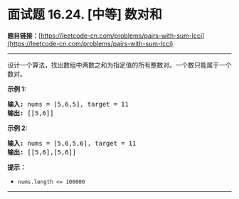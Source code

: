 # 面试题 16.24. [中等] 数对和

**题目链接：**[https://leetcode-cn.com/problems/pairs-with-sum-lcci](https://leetcode-cn.com/problems/pairs-with-sum-lcci)

---

<div class="content__1Y2H">
 <div class="notranslate">
  <p>设计一个算法，找出数组中两数之和为指定值的所有整数对。一个数只能属于一个数对。</p> 
  <p><strong>示例 1:</strong></p> 
  <pre class="language-text"><strong>输入:</strong> nums = [5,6,5], target = 11
<strong>输出: </strong>[[5,6]]</pre> 
  <p><strong>示例 2:</strong></p> 
  <pre class="language-text"><strong>输入:</strong> nums = [5,6,5,6], target = 11
<strong>输出: </strong>[[5,6],[5,6]]</pre> 
  <p><strong>提示：</strong></p> 
  <ul> 
   <li><code>nums.length &lt;= 100000</code></li> 
  </ul> 
 </div>
</div>

---

```

```